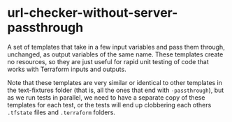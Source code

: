 # url-checker-without-server-passthrough

A set of templates that take in a few input variables and pass them through, unchanged, as output variables of the same
name. These templates create no resources, so they are just useful for rapid unit testing of code that works with
Terraform inputs and outputs.

Note that these templates are very similar or identical to other templates in the text-fixtures folder (that is, all
the ones that end with `-passthrough`), but as we run tests in parallel, we need to have a separate copy of these
templates for each test, or the tests will end up clobbering each others `.tfstate` files and `.terraform` folders.
